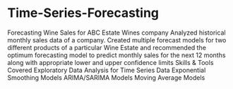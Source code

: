 # Time-Series-Forecasting
Forecasting Wine Sales for ABC Estate Wines company
Analyzed historical monthly sales data of a company. Created multiple forecast models for two different products of a particular Wine Estate and recommended the optimum forecasting model to predict monthly sales for the next 12 months along with appropriate lower and upper confidence limits
Skills & Tools Covered
Exploratory Data Analysis for Time Series Data
Exponential Smoothing Models
ARIMA/SARIMA Models
Moving Average Models
